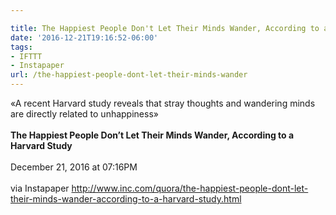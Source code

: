 ```yaml
---

title: The Happiest People Don't Let Their Minds Wander, According to a Harvard Study
date: '2016-12-21T19:16:52-06:00'
tags:
- IFTTT
- Instapaper
url: /the-happiest-people-dont-let-their-minds-wander
---
```

«A recent Harvard study reveals that stray thoughts and wandering minds are directly related to unhappiness»<br/><br/><b>The Happiest People Don&rsquo;t Let Their Minds Wander, According to a Harvard Study</b><br/><br/>
December 21, 2016 at 07:16PM<br/><br/>
via Instapaper <a href="http://www.inc.com/quora/the-happiest-people-dont-let-their-minds-wander-according-to-a-harvard-study.html" target="_blank">http://www.inc.com/quora/the-happiest-people-dont-let-their-minds-wander-according-to-a-harvard-study.html</a>
